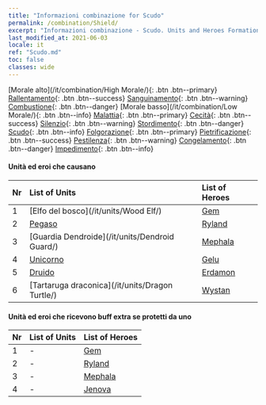 ```yaml
---
title: "Informazioni combinazione for Scudo"
permalink: /combination/Shield/
excerpt: "Informazioni combinazione - Scudo. Units and Heroes Formation."
last_modified_at: 2021-06-03
locale: it
ref: "Scudo.md"
toc: false
classes: wide
---
```


  [Morale alto](/it/combination/High Morale/){: .btn .btn--primary} [Rallentamento](/it/combination/Slow/){: .btn .btn--success} [Sanguinamento](/it/combination/Bleeding/){: .btn .btn--warning} [Combustione](/it/combination/Burning/){: .btn .btn--danger} [Morale basso](/it/combination/Low Morale/){: .btn .btn--info} [Malattia](/it/combination/Disease/){: .btn .btn--primary} [Cecità](/it/combination/Blind/){: .btn .btn--success} [Silenzio](/it/combination/Silence/){: .btn .btn--warning} [Stordimento](/it/combination/Stun/){: .btn .btn--danger} [Scudo](/it/combination/Shield/){: .btn .btn--info} [Folgorazione](/it/combination/Static/){: .btn .btn--primary} [Pietrificazione](/it/combination/Petrify/){: .btn .btn--success} [Pestilenza](/it/combination/Plague/){: .btn .btn--warning} [Congelamento](/it/combination/Freeze/){: .btn .btn--danger} [Impedimento](/it/combination/Deterrence/){: .btn .btn--info} 


#### Unità ed eroi che causano <Scudo>

  | Nr |  List of Units  | List of Heroes | 
  |:---|:----------------|:---------------| 
  | 1 | [Elfo del bosco](/it/units/Wood Elf/) | [Gem](/it/heroes/Gem/) |
  | 2 | [Pegaso](/it/units/Pegasus/) | [Ryland](/it/heroes/Ryland/) |
  | 3 | [Guardia Dendroide](/it/units/Dendroid Guard/) | [Mephala](/it/heroes/Mephala/) |
  | 4 | [Unicorno](/it/units/Unicorn/) | [Gelu](/it/heroes/Gelu/) |
  | 5 | [Druido](/it/units/Druid/) | [Erdamon](/it/heroes/Erdamon/) |
  | 6 | [Tartaruga draconica](/it/units/Dragon Turtle/) | [Wystan](/it/heroes/Wystan/) |


#### Unità ed eroi che ricevono buff extra se protetti da uno <Scudo>

  | Nr |  List of Units  | List of Heroes | 
  |:---|:----------------|:---------------| 
  | 1 | - | [Gem](/it/heroes/Gem/) |
  | 2 | - | [Ryland](/it/heroes/Ryland/) |
  | 3 | - | [Mephala](/it/heroes/Mephala/) |
  | 4 | - | [Jenova](/it/heroes/Jenova/) |
